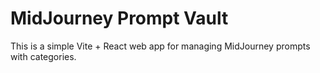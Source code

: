 # MidJourney Prompt Vault
This is a simple Vite + React web app for managing MidJourney prompts with categories.